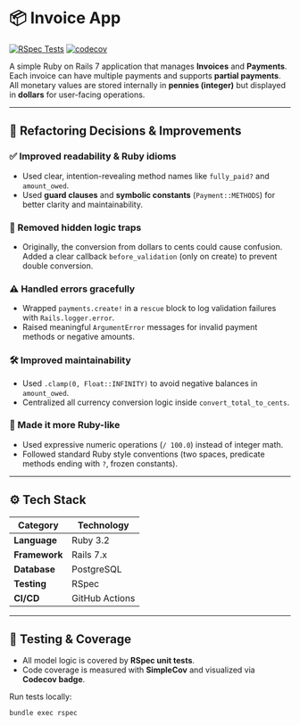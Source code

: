 # 📦 Invoice App

[![RSpec Tests](https://github.com/antimasingh070/invoice_app/actions/workflows/rspec.yml/badge.svg)](https://github.com/antimasingh070/invoice_app/actions)
[![codecov](https://codecov.io/gh/antimasingh070/invoice_app/branch/main/graph/badge.svg)](https://codecov.io/gh/antimasingh070/invoice_app)

A simple Ruby on Rails 7 application that manages **Invoices** and **Payments**.  
Each invoice can have multiple payments and supports **partial payments**.  
All monetary values are stored internally in **pennies (integer)** but displayed in **dollars** for user-facing operations.

---

## 🧠 Refactoring Decisions & Improvements

### ✅ Improved readability & Ruby idioms
- Used clear, intention-revealing method names like `fully_paid?` and `amount_owed`.
- Used **guard clauses** and **symbolic constants** (`Payment::METHODS`) for better clarity and maintainability.

### 🧩 Removed hidden logic traps
- Originally, the conversion from dollars to cents could cause confusion.  
  Added a clear callback `before_validation` (only on create) to prevent double conversion.

### ⚠️ Handled errors gracefully
- Wrapped `payments.create!` in a `rescue` block to log validation failures with `Rails.logger.error`.
- Raised meaningful `ArgumentError` messages for invalid payment methods or negative amounts.

### 🛠️ Improved maintainability
- Used `.clamp(0, Float::INFINITY)` to avoid negative balances in `amount_owed`.
- Centralized all currency conversion logic inside `convert_total_to_cents`.

### 💎 Made it more Ruby-like
- Used expressive numeric operations (`/ 100.0`) instead of integer math.
- Followed standard Ruby style conventions (two spaces, predicate methods ending with `?`, frozen constants).

---

## ⚙️ Tech Stack

| Category   | Technology     |
|-------------|----------------|
| **Language** | Ruby 3.2 |
| **Framework** | Rails 7.x |
| **Database** | PostgreSQL |
| **Testing** | RSpec |
| **CI/CD** | GitHub Actions |

---

## 🧪 Testing & Coverage

- All model logic is covered by **RSpec unit tests**.  
- Code coverage is measured with **SimpleCov** and visualized via **Codecov badge**.

Run tests locally:
```bash
bundle exec rspec

